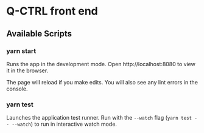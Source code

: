 # Q-CTRL front end

## Available Scripts

### yarn start

Runs the app in the development mode.
Open http://localhost:8080 to view it in the browser.

The page will reload if you make edits.
You will also see any lint errors in the console.

### yarn test

Launches the application test runner.
Run with the `--watch` flag (`yarn test -- --watch`) to run in interactive watch mode.
